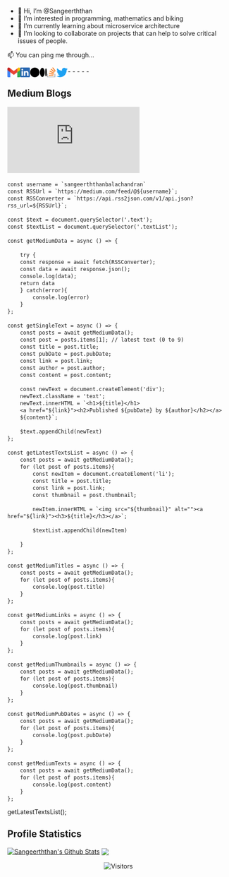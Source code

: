 - 👋 Hi, I’m @Sangeerththan
- 👀 I’m interested in programming, mathematics and biking
- 🌱 I’m currently learning about microservice architecture
- 💞️ I’m looking to collaborate on projects that can help to solve critical issues of people.

<p  align="left"> 📫 You can ping me through... </p>

-[<img align="left" alt="Sangeerththan" height="22px" src="./icons/Gmail.png" />](mailto:sangeerththan.15@cse.mrt.ac.lk)
-[<img align="left" alt="Sangeerththan" height="22px" src="./icons/LinkedIn.png" />](https://www.linkedin.com/in/sangeerththanbalachandran/)
-[<img align="left" alt="Sangeerththan" height="22px" src="./icons/Medium.png" />](https://www.linkedin.com/in/sangeerththanbalachandran/)
-[<img align="left" alt="Sangeerththan" height="22px" src="./icons/StackOverflow.png" />](https://stackoverflow.com/users/9538584/sangeerththan-b)
-[<img align="left" alt="Sangeerththan" height="22px" src="./icons/Twitter.png" />](https://twitter.com/sangeerth20)

## Medium Blogs
![Medium Blogs](https://api.rss2json.com/v1/api.json?rss_url=https://medium.com/feed/@sangeerththanbalachandran)

```
const username = `sangeerththanbalachandran`
const RSSUrl = `https://medium.com/feed/@${username}`;
const RSSConverter = `https://api.rss2json.com/v1/api.json?rss_url=${RSSUrl}`;

const $text = document.querySelector('.text');
const $textList = document.querySelector('.textList');

const getMediumData = async () => {
    
    try {
    const response = await fetch(RSSConverter);
    const data = await response.json();
    console.log(data);
    return data
    } catch(error){
        console.log(error)
    }
};

const getSingleText = async () => {
    const posts = await getMediumData();
    const post = posts.items[1]; // latest text (0 to 9)
    const title = post.title;
    const pubDate = post.pubDate;
    const link = post.link;
    const author = post.author;
    const content = post.content;

    const newText = document.createElement('div');
    newText.className = 'text';
    newText.innerHTML = `<h1>${title}</h1>
    <a href="${link}"><h2>Published ${pubDate} by ${author}</h2></a>
    ${content}`;

    $text.appendChild(newText)
};

const getLatestTextsList = async () => {
    const posts = await getMediumData();
    for (let post of posts.items){
        const newItem = document.createElement('li');
        const title = post.title;
        const link = post.link;
        const thumbnail = post.thumbnail;

        newItem.innerHTML = `<img src="${thumbnail}" alt=""><a href="${link}"><h3>${title}</h3></a>`;

        $textList.appendChild(newItem)

    }
};

const getMediumTitles = async () => {
    const posts = await getMediumData();
    for (let post of posts.items){
        console.log(post.title)
    }
};

const getMediumLinks = async () => {
    const posts = await getMediumData();
    for (let post of posts.items){
        console.log(post.link)
    }
};

const getMediumThumbnails = async () => {
    const posts = await getMediumData();
    for (let post of posts.items){
        console.log(post.thumbnail)
    }
};

const getMediumPubDates = async () => {
    const posts = await getMediumData();
    for (let post of posts.items){
        console.log(post.pubDate)
    }
};

const getMediumTexts = async () => {
    const posts = await getMediumData();
    for (let post of posts.items){
        console.log(post.content)
    }
};

```
getLatestTextsList();

## Profile Statistics

<a href="https://github-readme-stats.vercel.app/api?username=Sangeerththan&show_icons=true&hide_border=true&count_private=true&include_all_commits=true&theme=radical">
<img align="center" alt="Sangeerththan's Github Stats" src="https://github-readme-stats.vercel.app/api?username=Sangeerththan&show_icons=true&hide_border=true&count_private=true&include_all_commits=true&theme=radical" /></a>


<a href="https://github-readme-stats.vercel.app/api/top-langs/?username=Sangeerththan&langs_count=10&layout=compact&theme=radical">
  <img align="center" src="https://github-readme-stats.vercel.app/api/top-langs/?username=Sangeerththan&langs_count=10&layout=compact&theme=radical" />
</a>

<p align=center>                           
  <img align=center  src="https://visitor-badge.laobi.icu/badge?page_id=sangeerththan" alt="Visitors">                     
</p>